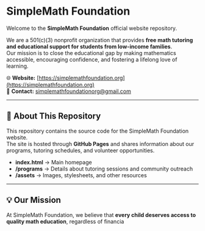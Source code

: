 # SimpleMath Foundation

Welcome to the **SimpleMath Foundation** official website repository.

We are a 501(c)(3) nonprofit organization that provides **free math tutoring and educational support for students from low-income families**.  
Our mission is to close the educational gap by making mathematics accessible, encouraging confidence, and fostering a lifelong love of learning.

🌐 **Website:** [https://simplemathfoundation.org](https://simplemathfoundation.org)  
📧 **Contact:** simplemathfoundationorg@gmail.com  

---

## 📘 About This Repository

This repository contains the source code for the SimpleMath Foundation website.  
The site is hosted through **GitHub Pages** and shares information about our programs, tutoring schedules, and volunteer opportunities.

- **index.html** → Main homepage  
- **/programs** → Details about tutoring sessions and community outreach  
- **/assets** → Images, stylesheets, and other resources  

---

## 💡 Our Mission

At SimpleMath Foundation, we believe that **every child deserves access to quality math education**, regardless of financia

